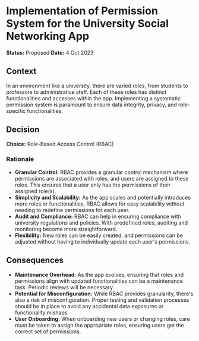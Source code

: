 # Implementation of Permission System for the University Social Networking App

**Status:** Proposed
**Date:** 4 Oct 2023

## Context

In an environment like a university, there are varied roles, from students to professors to administrative staff. Each of these roles has distinct functionalities and accesses within the app. Implementing a systematic permission system is paramount to ensure data integrity, privacy, and role-specific functionalities.

## Decision

**Choice:** Role-Based Access Control (RBAC)

### Rationale

- **Granular Control:** RBAC provides a granular control mechanism where permissions are associated with roles, and users are assigned to these roles. This ensures that a user only has the permissions of their assigned role(s).
- **Simplicity and Scalability:** As the app scales and potentially introduces more roles or functionalities, RBAC allows for easy scalability without needing to redefine permissions for each user.
- **Audit and Compliance:** RBAC can help in ensuring compliance with university regulations and policies. With predefined roles, auditing and monitoring become more straightforward.
- **Flexibility:** New roles can be easily created, and permissions can be adjusted without having to individually update each user's permissions.

## Consequences

- **Maintenance Overhead:** As the app evolves, ensuring that roles and permissions align with updated functionalities can be a maintenance task. Periodic reviews will be necessary.
- **Potential for Misconfiguration:** While RBAC provides granularity, there's also a risk of misconfiguration. Proper testing and validation processes should be in place to avoid any accidental data exposures or functionality mishaps.
- **User Onboarding:** When onboarding new users or changing roles, care must be taken to assign the appropriate roles, ensuring users get the correct set of permissions.
